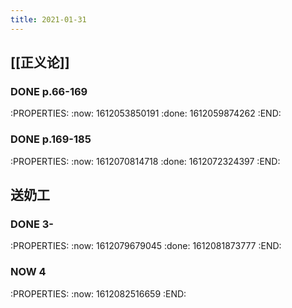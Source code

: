 ```yaml
---
title: 2021-01-31
---
```


## [[正义论]]
### DONE p.66-169
:PROPERTIES:
:now: 1612053850191
:done: 1612059874262
:END:
### DONE p.169-185
:PROPERTIES:
:now: 1612070814718
:done: 1612072324397
:END:
## 送奶工
### DONE  3-
:PROPERTIES:
:now: 1612079679045
:done: 1612081873777
:END:
### NOW 4
:PROPERTIES:
:now: 1612082516659
:END:
###
